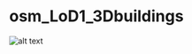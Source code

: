 # osm_LoD1_3Dbuildings


![alt text](https://github.com/AdrianKriger/osm_LoD1_3Dbuildings/blob/main/img/mamre.PNGg?raw=true)
